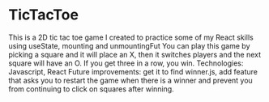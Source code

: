 # TicTacToe
This is a 2D tic tac toe game I created to practice some of my React skills using useState, mounting and unmountingFut
You can play this game by picking a square and it will place an X, then it switches players and the next square will have an O.  If you get three in a row, you win.
Technologies: Javascript, React
Future improvements: get it to find winner.js, add feature that asks you to restart the game when there is a winner and prevent you from continuing to click on squares after winning.
